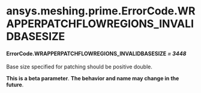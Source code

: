# ansys.meshing.prime.ErrorCode.WRAPPERPATCHFLOWREGIONS_INVALIDBASESIZE



#### ErrorCode.WRAPPERPATCHFLOWREGIONS_INVALIDBASESIZE *= 3448*

Base size specified for patching should be positive double.

**This is a beta parameter**. **The behavior and name may change in the future**.

<!-- !! processed by numpydoc !! -->
